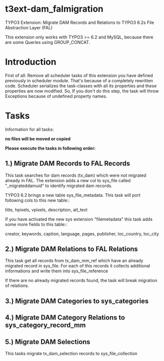t3ext-dam_falmigration
======================

TYPO3 Extension: Migrate DAM Records and Relations to TYPO3 6.2s File Abstraction Layer (FAL)

This extension only works with TYPO3 >= 6.2 and MySQL, because there are some Queries using GROUP_CONCAT.

Introduction
============

First of all: Remove all scheduler tasks of this extension you have defined previously in scheduler module. That's
because of a completely rewritten code. Scheduler serializes the task-classes with all its properties and these
properties are now modified. So, If you don't do this step, the task will throw Exceptions because of undefined
property names.

Tasks
=======

Information for all tasks:

**no files will be moved or copied**

**Please execute the tasks in following order:**

1.) Migrate DAM Records to FAL Records
--------------------------------------

This task searches for dam records (tx_dam) which were not migrated already in FAL. The extension adds a new
col to sys_file called "_migrateddamuid" to identify migrated dam records.

TYPO3 6.2 brings a new table sys_file_metadata. This task will port following cols to this new table::

 title, hpixels, vpixels, description, alt_text

If you have activated the new sys extension "filemetadata" this task adds some more fields to this table::

 creator, keywords, caption, language, pages, publisher, loc_country, loc_city

2.) Migrate DAM Relations to FAL Relations
------------------------------------------

This task get all records from tx_dam_mm_ref which have an already migrated record in sys_file. For each of this
records it collects additional informations and write them into sys_file_reference

If there are no already migrated records found, the task will break migration of relations.

3.) Migrate DAM Categories to sys_categories
--------------------------------------------

4.) Migrate DAM Category Relations to sys_category_record_mm
------------------------------------------------------------

5.) Migrate DAM Selections
--------------------------

This tasks migrate tx_dam_selection records to sys_file_collection